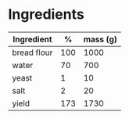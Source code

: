 # Ingredients

| Ingredient  | %   | mass (g) |
| ----------- | -   | -------- |
| bread flour | 100 | 1000     |
| water       | 70  | 700      |
| yeast       | 1   | 10       |
| salt        | 2   | 20       |
| yield       | 173 | 1730     |
